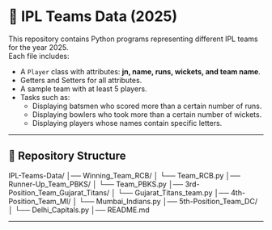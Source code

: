 # 🏏 IPL Teams Data (2025)

This repository contains Python programs representing different IPL teams for the year 2025.  
Each file includes:
- A `Player` class with attributes: **jn, name, runs, wickets, and team name**.
- Getters and Setters for all attributes.
- A sample team with at least 5 players.
- Tasks such as:
  - Displaying batsmen who scored more than a certain number of runs.
  - Displaying bowlers who took more than a certain number of wickets.
  - Displaying players whose names contain specific letters.

---

## 📂 Repository Structure
IPL-Teams-Data/
│── Winning_Team_RCB/
│   └── Team_RCB.py
│── Runner-Up_Team_PBKS/
│   └── Team_PBKS.py
│── 3rd-Position_Team_Gujarat_Titans/
│   └── Gujarat_Titans_team.py
│── 4th-Position_Team_MI/
│   └── Mumbai_Indians.py
│── 5th-Position_Team_DC/
│   └── Delhi_Capitals.py
│── README.md

---

